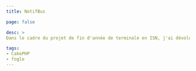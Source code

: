 ```yaml
---
title: NotifBus

page: false

desc: >
Dans le cadre du projet de fin d'année de terminale en ISN, j'ai dévoloppé Notifbus. Reprennant des briques de <a href="http://foglo.fr">foglo</a>, en rajoutant des notifications, le projet a demandé un travail conséquent. Le code sur Github : <a href="https://github.com/guillaumewuip/NotifBus">Notifbus</a>.

tags:
- CakePHP
- foglo
---
```



